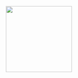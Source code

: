 ##


<div>
  
  
  <img align="right" height="180em" src="https://github-readme-stats.vercel.app/api/top-langs/?username=joaoandrebs&layout=compact&langs_count=16&theme=great-gatsby"/>
</div>
<br>
